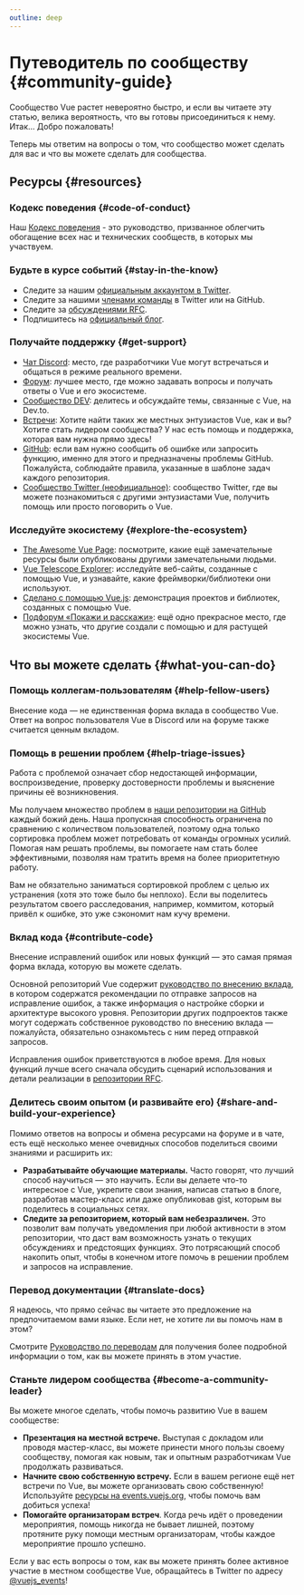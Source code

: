 ```yaml
---
outline: deep
---
```


# Путеводитель по сообществу {#community-guide}

Сообщество Vue растет невероятно быстро, и если вы читаете эту статью, велика вероятность, что вы готовы присоединиться к нему. Итак... Добро пожаловать!

Теперь мы ответим на вопросы о том, что сообщество может сделать для вас и что вы можете сделать для сообщества.

## Ресурсы {#resources}

### Кодекс поведения {#code-of-conduct}

Наш [Кодекс поведения](/about/coc) - это руководство, призванное облегчить обогащение всех нас и технических сообществ, в которых мы участвуем.

### Будьте в курсе событий {#stay-in-the-know}

- Следите за нашим [официальным аккаунтом в Twitter](https://twitter.com/vuejs).
- Следите за нашими [членами команды](./team) в Twitter или на GitHub.
- Следите за [обсуждениями RFC](https://github.com/vuejs/rfcs).
- Подпишитесь на [официальный блог](https://blog.vuejs.org/).

### Получайте поддержку {#get-support}

- [Чат Discord](https://discord.com/invite/vue): место, где разработчики Vue могут встречаться и общаться в режиме реального времени.
- [Форум](https://forum.vuejs.org/): лучшее место, где можно задавать вопросы и получать ответы о Vue и его экосистеме.
- [Сообщество DEV](https://dev.to/t/vue): делитесь и обсуждайте темы, связанные с Vue, на Dev.to.
- [Встречи](https://events.vuejs.org/meetups): Хотите найти таких же местных энтузиастов Vue, как и вы? Хотите стать лидером сообщества? У нас есть помощь и поддержка, которая вам нужна прямо здесь!
- [GitHub](https://github.com/vuejs): если вам нужно сообщить об ошибке или запросить функцию, именно для этого и предназначены проблемы GitHub. Пожалуйста, соблюдайте правила, указанные в шаблоне задач каждого репозитория.
- [Сообщество Twitter (неофициальное)](https://twitter.com/i/communities/1516368750634840064): сообщество Twitter, где вы можете познакомиться с другими энтузиастами Vue, получить помощь или просто поговорить о Vue.

### Исследуйте экосистему {#explore-the-ecosystem}

- [The Awesome Vue Page](https://github.com/vuejs/awesome-vue): посмотрите, какие ещё замечательные ресурсы были опубликованы другими замечательными людьми.
- [Vue Telescope Explorer](https://vuetelescope.com/explore): исследуйте веб-сайты, созданные с помощью Vue, и узнавайте, какие фреймворки/библиотеки они используют.
- [Сделано с помощью Vue.js](https://madewithvuejs.com/): демонстрация проектов и библиотек, созданных с помощью Vue.
- [Подфорум «Покажи и расскажи»](https://github.com/vuejs/core/discussions/categories/show-and-tell): ещё одно прекрасное место, где можно узнать, что другие создали с помощью и для растущей экосистемы Vue.

## Что вы можете сделать {#what-you-can-do}

### Помощь коллегам-пользователям {#help-fellow-users}

Внесение кода — не единственная форма вклада в сообщество Vue. Ответ на вопрос пользователя Vue в Discord или на форуме также считается ценным вкладом.

### Помощь в решении проблем {#help-triage-issues}

Работа с проблемой означает сбор недостающей информации, воспроизведение, проверку достоверности проблемы и выяснение причины её возникновения.

Мы получаем множество проблем в [наши репозитории на GitHub](https://github.com/vuejs) каждый божий день. Наша пропускная способность ограничена по сравнению с количеством пользователей, поэтому одна только сортировка проблем может потребовать от команды огромных усилий. Помогая нам решать проблемы, вы помогаете нам стать более эффективными, позволяя нам тратить время на более приоритетную работу.

Вам не обязательно заниматься сортировкой проблем с целью их устранения (хотя это тоже было бы неплохо). Если вы поделитесь результатом своего расследования, например, коммитом, который привёл к ошибке, это уже сэкономит нам кучу времени.

### Вклад кода {#contribute-code}

Внесение исправлений ошибок или новых функций — это самая прямая форма вклада, которую вы можете сделать.

Основной репозиторий Vue содержит [руководство по внесению вклада](https://github.com/vuejs/core/blob/main/.github/contributing.md), в котором содержатся рекомендации по отправке запросов на исправление ошибок, а также информация о настройке сборки и архитектуре высокого уровня. Репозитории других подпроектов также могут содержать собственное руководство по внесению вклада — пожалуйста, обязательно ознакомьтесь с ним перед отправкой запросов.

Исправления ошибок приветствуются в любое время. Для новых функций лучше всего сначала обсудить сценарий использования и детали реализации в [репозитории RFC](https://github.com/vuejs/rfcs/discussions).

### Делитесь своим опытом (и развивайте его) {#share-and-build-your-experience}

Помимо ответов на вопросы и обмена ресурсами на форуме и в чате, есть ещё несколько менее очевидных способов поделиться своими знаниями и расширить их:

- **Разрабатывайте обучающие материалы.** Часто говорят, что лучший способ научиться — это научить. Если вы делаете что-то интересное с Vue, укрепите свои знания, написав статью в блоге, разработав мастер-класс или даже опубликовав gist, которым вы поделитесь в социальных сетях.
- **Следите за репозиторием, который вам небезразличен.** Это позволит вам получать уведомления при любой активности в этом репозитории, что даст вам возможность узнать о текущих обсуждениях и предстоящих функциях. Это потрясающий способ накопить опыт, чтобы в конечном итоге помочь в решении проблем и запросов на исправление.

### Перевод документации {#translate-docs}

Я надеюсь, что прямо сейчас вы читаете это предложение на предпочитаемом вами языке. Если нет, не хотите ли вы помочь нам в этом?

Смотрите [Руководство по переводам](/translations/) для получения более подробной информации о том, как вы можете принять в этом участие.

### Станьте лидером сообщества {#become-a-community-leader}

Вы можете многое сделать, чтобы помочь развитию Vue в вашем сообществе:

- **Презентация на местной встрече.** Выступая с докладом или проводя мастер-класс, вы можете принести много пользы своему сообществу, помогая как новым, так и опытным разработчикам Vue продолжать развиваться.
- **Начните свою собственную встречу.** Если в вашем регионе ещё нет встречи по Vue, вы можете организовать свою собственную! Используйте [ресурсы на events.vuejs.org](https://events.vuejs.org/resources/#getting-started), чтобы помочь вам добиться успеха!
- **Помогайте организаторам встреч**. Когда речь идёт о проведении мероприятия, помощь никогда не бывает лишней, поэтому протяните руку помощи местным организаторам, чтобы каждое мероприятие прошло успешно.

Если у вас есть вопросы о том, как вы можете принять более активное участие в местном сообществе Vue, обращайтесь в Twitter по адресу [@vuejs_events](https://www.twitter.com/vuejs_events)!

